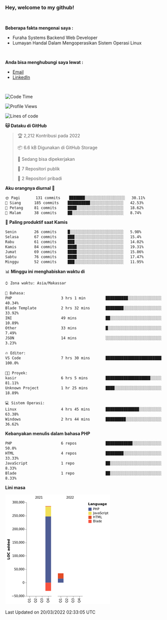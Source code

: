 <h3>Hey, welcome to my github!</h3>

<br>

<p><strong>Beberapa fakta mengenai saya :</strong></p>

<ul>
  <li>Furaha Systems Backend Web Developer</li>
  <li>Lumayan Handal Dalam Mengoperasikan Sistem Operasi Linux</li>
</ul>

<br>

<p><strong>Anda bisa menghubungi saya lewat :</strong></p>

<ul>
  <li><a href="mailto:renaldiapriyanto419@gmail.com">Email</a></li>
  <li><a href="https://www.linkedin.com/in/renaldi-kadang-314314206/">LinkedIn</a></li>
</ul>

<br>

<!--START_SECTION:waka-->
![Code Time](http://img.shields.io/badge/Code%20Time-44%20hrs%2021%20mins-blue)

![Profile Views](http://img.shields.io/badge/Profil%20dilihat-8-blue)

![Lines of code](https://img.shields.io/badge/Sejak%20Hello%20World%20aku%20telah%20menulis-290%20Thousand%20baris%20kode-blue)

**🐱 Dataku di GitHub** 

> 🏆 2,212 Kontribusi pada 2022
 > 
> 📦 6.6 kB Digunakan di GitHub Storage 
 > 
> 💼 Sedang bisa dipekerjakan
 > 
> 📜 7 Repositori publik 
 > 
> 🔑 2 Repositori pribadi  
 > 
**Aku orangnya diurnal 🐤** 

```text
🌞 Pagi       131 commits    ███████░░░░░░░░░░░░░░░░░░   30.11% 
🌆 Siang      185 commits    ██████████░░░░░░░░░░░░░░░   42.53% 
🌃 Petang     81 commits     ████░░░░░░░░░░░░░░░░░░░░░   18.62% 
🌙 Malam      38 commits     ██░░░░░░░░░░░░░░░░░░░░░░░   8.74%

```
📅 **Paling produktif saat Kamis** 

```text
Senin        26 commits     █░░░░░░░░░░░░░░░░░░░░░░░░   5.98% 
Selasa       67 commits     ███░░░░░░░░░░░░░░░░░░░░░░   15.4% 
Rabu         61 commits     ███░░░░░░░░░░░░░░░░░░░░░░   14.02% 
Kamis        84 commits     ████░░░░░░░░░░░░░░░░░░░░░   19.31% 
Jumat        69 commits     ████░░░░░░░░░░░░░░░░░░░░░   15.86% 
Sabtu        76 commits     ████░░░░░░░░░░░░░░░░░░░░░   17.47% 
Minggu       52 commits     ███░░░░░░░░░░░░░░░░░░░░░░   11.95%

```


📊 **Minggu ini menghabiskan waktu di** 

```text
⌚︎ Zona waktu: Asia/Makassar

💬 Bahasa: 
PHP                      3 hrs 1 min         ██████████░░░░░░░░░░░░░░░   40.34% 
Blade Template           2 hrs 32 mins       ████████░░░░░░░░░░░░░░░░░   33.92% 
INI                      49 mins             ██░░░░░░░░░░░░░░░░░░░░░░░   10.89% 
Other                    33 mins             █░░░░░░░░░░░░░░░░░░░░░░░░   7.49% 
JSON                     14 mins             ░░░░░░░░░░░░░░░░░░░░░░░░░   3.23%

🔥 Editor: 
VS Code                  7 hrs 30 mins       █████████████████████████   100.0%

🐱‍💻 Proyek: 
kasir                    6 hrs 5 mins        ████████████████████░░░░░   81.11% 
Unknown Project          1 hr 25 mins        ████░░░░░░░░░░░░░░░░░░░░░   18.89%

💻 Sistem Operasi: 
Linux                    4 hrs 45 mins       ███████████████░░░░░░░░░░   63.38% 
Windows                  2 hrs 44 mins       █████████░░░░░░░░░░░░░░░░   36.62%

```

**Kebanyakan menulis dalam bahasa PHP** 

```text
PHP                      6 repos             ████████████░░░░░░░░░░░░░   50.0% 
HTML                     4 repos             ████████░░░░░░░░░░░░░░░░░   33.33% 
JavaScript               1 repo              ██░░░░░░░░░░░░░░░░░░░░░░░   8.33% 
Blade                    1 repo              ██░░░░░░░░░░░░░░░░░░░░░░░   8.33%

```


**Lini masa**

![Chart not found](https://raw.githubusercontent.com/Sylent-Sys/Sylent-Sys/main/charts/bar_graph.png) 


 Last Updated on 20/03/2022 02:33:05 UTC
<!--END_SECTION:waka-->
